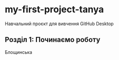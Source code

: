 # my-first-project-tanya
Навчальний проєкт для вивчення GitHub Desktop
## Розділ 1: Починаємо роботу
Блощинська